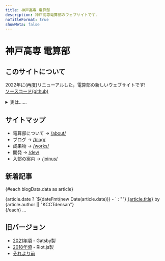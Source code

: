 ```yaml
---
title: 神戸高専 電算部
description: 神戸高専電算部のウェブサイトです．
noTitleFormat: true
showMeta: false
---
```


<script>
  import Meta from "$lib/meta.svelte"
  import { dateFmt } from "$lib/fmt"

  export let data
  const { blogData } = data
</script>

<h1>
  <span class="inline-block">神戸高専</span>
  <span class="inline-block">電算部</span>
</h1>

## このサイトについて

2022年に(再度)リニューアルした，電算部の新しいウェブサイトです!  
[ソースコード(github)](https://github.com/KCCTdensan/d3bu.net)

<details>
  <summary>実は……</summary>
  <p>技術的負債が溜まりまくっています。助けてください。</p>
</details>

## サイトマップ

- 電算部について -> [/about/](/about/)
- ブログ -> [/blog/](/blog/)
- 成果物 -> [/works/](/works/)
- 開発 -> [/dev/](/dev/)
- 入部の案内 -> [/joinus/](/joinus/)

## 新着記事

{#each blogData.data as article}
  <article>
    {article.date ? `${dateFmt(new Date(article.date))} - ` : ""}
    <a href={`/blog/${article.slug}`}>{article.title}</a>
    <span class="inline-block">by {article.author || "KCCTdensan"}</span>
  </article>
{/each}
...

## 旧バージョン

- <a href="/old/v1/" rel="external">2021年頃</a> - Gatsby製
- <a href="/old/v0/" rel="external">2018年頃</a> - Riot.js製
- [それより前](/iseki/)
